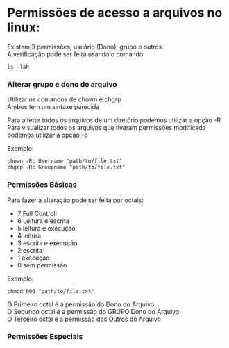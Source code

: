# Permissões de acesso a arquivos no linux:
Existem 3 permissões, usuário (Dono), grupo e outros.  
A verificação pode ser feita usando o comando

```shellscript
ls -lah
```

### Alterar grupo e dono do arquivo
Utilizar os comandos de chown e chgrp  
Ambos tem um sintaxe parecida  

Para alterar todos os arquivos de um diretório podemos utilizar a opção -R  
Para visualizar todos os arquivos que tiveram permissões modificada podemos utilizar a opção -c

Exemplo:  

```shellscript
chown -Rc Username "path/to/file.txt"
chgrp -Rc Groupname "path/to/file.txt"
```

### Permissões Básicas

Para fazer a alteração pode ser feita por octais:  

  - 7 Full Controll
  - 6 Leitura e escrita
  - 5 leitura e execução
  - 4 leitura
  - 3 escrita e execução
  - 2 escrita
  - 1 execução
  - 0 sem permissão

Exemplo:

```shellscript
chmod 000 "path/to/file.txt"
```
    
O Primeiro octal é a permissão do Dono do Arquivo  
O Segundo octal é a permissão do GRUPO Dono do Arquivo  
O Terceiro octal é a permissão dos Outros do Arquivo  

### Permissões Especiais
